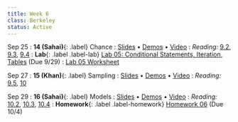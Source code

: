 ```yaml
---
title: Week 6
class: Berkeley
status: Active
---
```


Sep 25
: **14 (Sahai)**{: .label} Chance
  : [Slides](https://docs.google.com/presentation/d/1365ba5V_qfevsKJeOIdUsmKffcVMp3mX309pn8B57yw/edit?usp=sharing) &#8226; [Demos](https://data8.datahub.berkeley.edu/hub/user-redirect/git-pull?repo=https%3A%2F%2Fgithub.com%2Fdata-8%2Fmaterials-fa23&urlpath=tree%2Fmaterials-fa23%2Flec%2Flec14%2Flec14.ipynb&branch=main) &#8226; [Video](https://bcourses.berkeley.edu/courses/1528314/external_tools/78985) 
: *Reading:* [9.2](https://inferentialthinking.com/chapters/09/2/Iteration.html), [9.3](https://inferentialthinking.com/chapters/09/3/Simulation.html), [9.4](https://inferentialthinking.com/chapters/09/4/Monty_Hall_Problem.html)
: **Lab**{: .label .label-lab} [Lab 05: Conditional Statements, Iteration, Tables](https://data8.datahub.berkeley.edu/hub/user-redirect/git-pull?repo=https%3A%2F%2Fgithub.com%2Fdata-8%2Fmaterials-fa23&urlpath=tree%2Fmaterials-fa23%2Flab%2Flab05%2Flab05.ipynb) (Due 9/29)
  : [Lab 05 Worksheet](https://drive.google.com/file/d/1huMF6JY4ipA5bKV3JM8iuQngCyEKVxMY/view?usp=sharing)

Sep 27
: **15 (Khan)**{: .label} Sampling
  : [Slides](https://docs.google.com/presentation/d/1pd6WFez1q1tIknWBZnPJjm3wpkpdUqkXC3BIwR3e7PA/edit#slide=id.g7e2e2e5089_0_134) &#8226; [Demos](https://data8.datahub.berkeley.edu/hub/user-redirect/git-pull?repo=https%3A%2F%2Fgithub.com%2Fdata-8%2Fmaterials-fa23&urlpath=tree%2Fmaterials-fa23%2Flec%2Flec15%2Flec15.ipynb&branch=main) &#8226; [Video](https://bcourses.berkeley.edu/courses/1528314/external_tools/78985)
: *Reading:* [9.5](https://inferentialthinking.com/chapters/09/5/Finding_Probabilities.html), [10](https://inferentialthinking.com/chapters/10/Sampling_and_Empirical_Distributions.html)

Sep 29
: **16 (Sahai)**{: .label} Models
  : [Slides](https://docs.google.com/presentation/d/1iaUWK_qUioN_ve5EwDK4ftGUByWrZNTiw5DjhAc6aFY/edit?usp=sharing) &#8226; [Demos](https://data8.datahub.berkeley.edu/hub/user-redirect/git-pull?repo=https%3A%2F%2Fgithub.com%2Fdata-8%2Fmaterials-fa23&urlpath=tree%2Fmaterials-fa23%2Flec%2Flec16%2Flec16.ipynb&branch=main) &#8226; [Video](https://bcourses.berkeley.edu/courses/1528314/external_tools/78985)
: *Reading:* [10.2](https://inferentialthinking.com/chapters/10/2/Sampling_from_a_Population.html), [10.3](https://inferentialthinking.com/chapters/10/3/Empirical_Distribution_of_a_Statistic.html), [10.4](https://inferentialthinking.com/chapters/10/4/Random_Sampling_in_Python.html)
: **Homework**{: .label .label-homework} [Homework 06](https://data8.datahub.berkeley.edu/hub/user-redirect/git-pull?repo=https%3A%2F%2Fgithub.com%2Fdata-8%2Fmaterials-fa23&urlpath=tree%2Fmaterials-fa23%2Fhw%2Fhw06%2Fhw06.ipynb) (Due 10/4)

